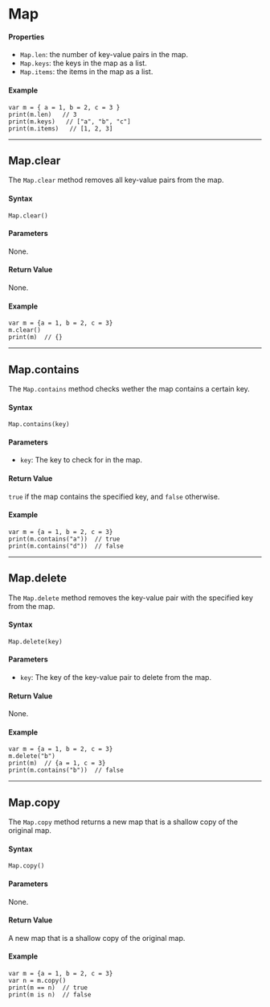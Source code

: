 # Map

#### Properties

-   `Map.len`: the number of key-value pairs in the map.
-   `Map.keys`: the keys in the map as a list.
-   `Map.items`: the items in the map as a list.

#### Example

```tea
var m = { a = 1, b = 2, c = 3 }
print(m.len)   // 3
print(m.keys)   // ["a", "b", "c"]
print(m.items)   // [1, 2, 3]
```

---

## Map.clear

The `Map.clear` method removes all key-value pairs from the map.

#### Syntax

```tea
Map.clear()
```

#### Parameters

None.

#### Return Value

None.

#### Example

```tea
var m = {a = 1, b = 2, c = 3}
m.clear()
print(m)  // {}
```

---

## Map.contains

The `Map.contains` method checks wether the map contains a certain key.

#### Syntax

```tea
Map.contains(key)
```

#### Parameters

-   `key`: The key to check for in the map.

#### Return Value

`true` if the map contains the specified key, and `false` otherwise.

#### Example

```tea
var m = {a = 1, b = 2, c = 3}
print(m.contains("a"))  // true
print(m.contains("d"))  // false
```

---

## Map.delete

The `Map.delete` method removes the key-value pair with the specified key from the map.

#### Syntax

```tea
Map.delete(key)
```

#### Parameters

-   `key`: The key of the key-value pair to delete from the map.

#### Return Value

None.

#### Example

```tea
var m = {a = 1, b = 2, c = 3}
m.delete("b")
print(m)  // {a = 1, c = 3}
print(m.contains("b"))  // false
```

---

## Map.copy

The `Map.copy` method returns a new map that is a shallow copy of the original map.

#### Syntax

```tea
Map.copy()
```

#### Parameters

None.

#### Return Value

A new map that is a shallow copy of the original map.

#### Example

```tea
var m = {a = 1, b = 2, c = 3}
var n = m.copy()
print(m == n)  // true
print(m is n)  // false
```